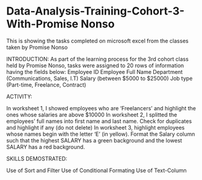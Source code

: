 # Data-Analysis-Training-Cohort-3-With-Promise Nonso 
This is showing the tasks completed on microsoft excel from the classes taken by Promise Nonso

INTRODUCTION: 
As part of the learning process for the 3rd cohort class held by Promise Nonso, tasks were assigned to 20 rows of information having the fields below: 
Employee ID
Employee Full Name
Department (Communications, Sales, I.T)
Salary (between $5000 to $25000)
Job type (Part-time, Freelance, Contract)

ACTIVITY:

In worksheet 1, I showed employees who are ‘Freelancers’ and highlight the ones whose salaries are above $10000
In worksheet 2, I splitted the employees’ full names into first name and last name. Check for duplicates and highlight if any (do not delete)
In worksheet 3, highlight employees whose names begin with the letter ‘E’ (in yellow). Format the Salary column such that the highest SALARY has a green background and the lowest SALARY has a red background.

SKILLS DEMOSTRATED: 

Use of Sort and Filter 
Use of Conditional Formating 
Use of Text-Column 







